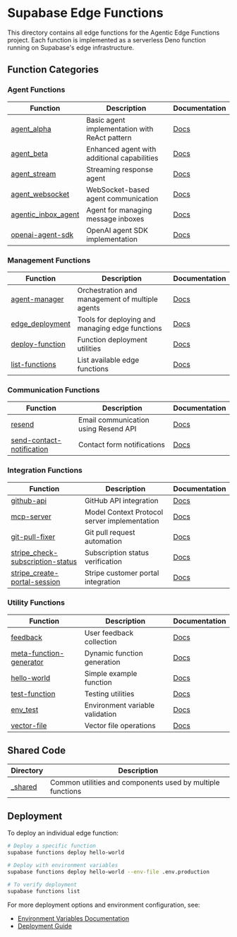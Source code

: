 # Supabase Edge Functions

This directory contains all edge functions for the Agentic Edge Functions project. Each function is implemented as a serverless Deno function running on Supabase's edge infrastructure.

## Function Categories

### Agent Functions
| Function | Description | Documentation |
|----------|-------------|---------------|
| [agent_alpha](./functions/agent_alpha) | Basic agent implementation with ReAct pattern | [Docs](../docs/agent_functions/agent_alpha.md) |
| [agent_beta](./functions/agent_beta) | Enhanced agent with additional capabilities | [Docs](../docs/agent_functions/agent_beta.md) |
| [agent_stream](./functions/agent_stream) | Streaming response agent | [Docs](../docs/agent_functions/agent_stream.md) |
| [agent_websocket](./functions/agent_websocket) | WebSocket-based agent communication | [Docs](../docs/agent_functions/agent_websocket.md) |
| [agentic_inbox_agent](./functions/agentic_inbox_agent) | Agent for managing message inboxes | [Docs](../docs/agent_functions/agentic_inbox_agent.md) |
| [openai-agent-sdk](./functions/openai-agent-sdk) | OpenAI agent SDK implementation | [Docs](../docs/agent_functions/openai-agent-sdk.md) |

### Management Functions
| Function | Description | Documentation |
|----------|-------------|---------------|
| [agent-manager](./functions/agent-manager) | Orchestration and management of multiple agents | [Docs](../docs/management_functions/agent-manager.md) |
| [edge_deployment](./functions/edge_deployment) | Tools for deploying and managing edge functions | [Docs](../docs/management_functions/edge_deployment.md) |
| [deploy-function](./functions/deploy-function) | Function deployment utilities | [Docs](../docs/management_functions/deploy-function.md) |
| [list-functions](./functions/list-functions) | List available edge functions | [Docs](../docs/management_functions/list-functions.md) |

### Communication Functions
| Function | Description | Documentation |
|----------|-------------|---------------|
| [resend](./functions/resend) | Email communication using Resend API | [Docs](../docs/communication_functions/resend.md) |
| [send-contact-notification](./functions/send-contact-notification) | Contact form notifications | [Docs](../docs/communication_functions/send-contact-notification.md) |

### Integration Functions
| Function | Description | Documentation |
|----------|-------------|---------------|
| [github-api](./functions/github-api) | GitHub API integration | [Docs](../docs/integration_functions/github-api.md) |
| [mcp-server](./functions/mcp-server) | Model Context Protocol server implementation | [Docs](../docs/integration_functions/mcp-server.md) |
| [git-pull-fixer](./functions/git-pull-fixer) | Git pull request automation | [Docs](../docs/integration_functions/git-pull-fixer.md) |
| [stripe_check-subscription-status](./functions/stripe_check-subscription-status) | Subscription status verification | [Docs](../docs/utility_functions/stripe/stripe_check-subscription-status.md) |
| [stripe_create-portal-session](./functions/stripe_create-portal-session) | Stripe customer portal integration | [Docs](../docs/utility_functions/stripe/stripe_create-portal-session.md) |

### Utility Functions
| Function | Description | Documentation |
|----------|-------------|---------------|
| [feedback](./functions/feedback) | User feedback collection | [Docs](../docs/utility_functions/feedback.md) |
| [meta-function-generator](./functions/meta-function-generator) | Dynamic function generation | [Docs](../docs/utility_functions/meta-function-generator.md) |
| [hello-world](./functions/hello-world) | Simple example function | [Docs](../docs/utility_functions/hello-world.md) |
| [test-function](./functions/test-function) | Testing utilities | [Docs](../docs/utility_functions/test-function.md) |
| [env_test](./functions/env_test.ts) | Environment variable validation | [Docs](../docs/utility_functions/env_test.md) |
| [vector-file](./functions/vector-file) | Vector file operations | [Docs](../docs/utility_functions/vector-file.md) |

## Shared Code
| Directory | Description |
|-----------|-------------|
| [_shared](./functions/_shared) | Common utilities and components used by multiple functions |

## Deployment

To deploy an individual edge function:

```bash
# Deploy a specific function
supabase functions deploy hello-world

# Deploy with environment variables
supabase functions deploy hello-world --env-file .env.production

# To verify deployment
supabase functions list
```

For more deployment options and environment configuration, see:
- [Environment Variables Documentation](../docs/environment_variables.md)
- [Deployment Guide](../docs/deployment.md)